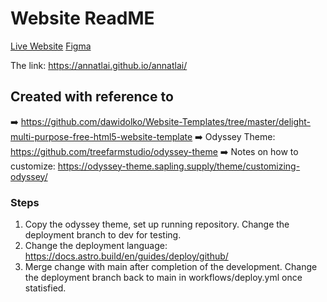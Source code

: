 # Website ReadME

[Live Website](https://annatlai.github.io/annatlai/)
[Figma](https://www.figma.com/files/team/1344732256840766050/Anna's-Website?fuid=896841774000019602)

The link: https://annatlai.github.io/annatlai/

## Created with reference to
➡️ https://github.com/dawidolko/Website-Templates/tree/master/delight-multi-purpose-free-html5-website-template
➡️ Odyssey Theme: https://github.com/treefarmstudio/odyssey-theme
➡️ Notes on how to customize: https://odyssey-theme.sapling.supply/theme/customizing-odyssey/

### Steps
1. Copy the odyssey theme, set up running repository. Change the deployment branch to dev for testing.
2. Change the deployment language: https://docs.astro.build/en/guides/deploy/github/
3. Merge change with main after completion of the development. Change the deployment branch back to main in workflows/deploy.yml once statisfied. 